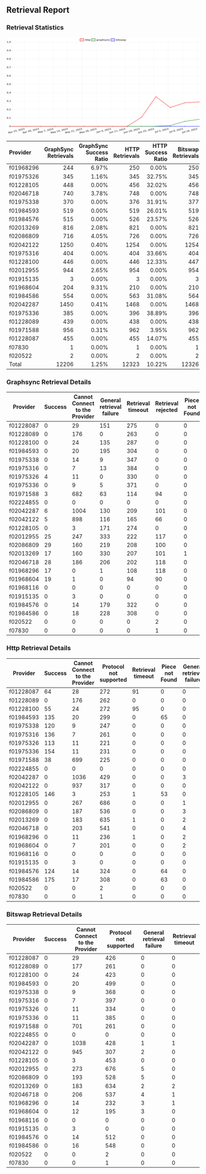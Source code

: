 ## Retrieval Report
### Retrieval Statistics
<img src="https://raw.githubusercontent.com/data-preservation-programs/filplus-checker-assets/main/filecoin-project/filecoin-plus-large-datasets/issues/1726/1689743129012.png"/>

| Provider  | GraphSync Retrievals | GraphSync Success Ratio | HTTP Retrievals | HTTP Success Ratio | Bitswap Retrievals | Bitswap Success Ratio |
| :-------- | -------------------: | ----------------------: | --------------: | -----------------: | -----------------: | --------------------: |
| f01968296 |                  244 |                   6.97% |             250 |              0.00% |                250 |                 0.00% |
| f01975326 |                  345 |                   1.16% |             345 |             32.75% |                345 |                 0.00% |
| f01228105 |                  448 |                   0.00% |             456 |             32.02% |                456 |                 0.00% |
| f02046718 |                  740 |                   3.78% |             748 |              0.00% |                748 |                 0.00% |
| f01975338 |                  370 |                   0.00% |             376 |             31.91% |                377 |                 0.00% |
| f01984593 |                  519 |                   0.00% |             519 |             26.01% |                519 |                 0.00% |
| f01984576 |                  515 |                   0.00% |             526 |             23.57% |                526 |                 0.00% |
| f02013269 |                  816 |                   2.08% |             821 |              0.00% |                821 |                 0.00% |
| f02086809 |                  716 |                   4.05% |             726 |              0.00% |                726 |                 0.00% |
| f02042122 |                 1250 |                   0.40% |            1254 |              0.00% |               1254 |                 0.00% |
| f01975316 |                  404 |                   0.00% |             404 |             33.66% |                404 |                 0.00% |
| f01228100 |                  446 |                   0.00% |             446 |             12.33% |                447 |                 0.00% |
| f02012955 |                  944 |                   2.65% |             954 |              0.00% |                954 |                 0.00% |
| f01915135 |                    3 |                   0.00% |               3 |              0.00% |                  3 |                 0.00% |
| f01968604 |                  204 |                   9.31% |             210 |              0.00% |                210 |                 0.00% |
| f01984586 |                  554 |                   0.00% |             563 |             31.08% |                564 |                 0.00% |
| f02042287 |                 1450 |                   0.41% |            1468 |              0.00% |               1468 |                 0.00% |
| f01975336 |                  385 |                   0.00% |             396 |             38.89% |                396 |                 0.00% |
| f01228089 |                  439 |                   0.00% |             438 |              0.00% |                438 |                 0.00% |
| f01971588 |                  956 |                   0.31% |             962 |              3.95% |                962 |                 0.00% |
| f01228087 |                  455 |                   0.00% |             455 |             14.07% |                455 |                 0.00% |
| f07830    |                    1 |                   0.00% |               1 |              0.00% |                  1 |                 0.00% |
| f020522   |                    2 |                   0.00% |               2 |              0.00% |                  2 |                 0.00% |
| Total     |                12206 |                   1.25% |           12323 |             10.22% |              12326 |                 0.00% |

### Graphsync Retrieval Details
| Provider  | Success | Cannot Connect to the Provider | General retrieval failure | Retrieval timeout | Retrieval rejected | Piece not Found |
| --------- | ------- | ------------------------------ | ------------------------- | ----------------- | ------------------ | --------------- |
| f01228087 | 0       | 29                             | 151                       | 275               | 0                  | 0               |
| f01228089 | 0       | 176                            | 0                         | 263               | 0                  | 0               |
| f01228100 | 0       | 24                             | 135                       | 287               | 0                  | 0               |
| f01984593 | 0       | 20                             | 195                       | 304               | 0                  | 0               |
| f01975338 | 0       | 14                             | 9                         | 347               | 0                  | 0               |
| f01975316 | 0       | 7                              | 13                        | 384               | 0                  | 0               |
| f01975326 | 4       | 11                             | 0                         | 330               | 0                  | 0               |
| f01975336 | 0       | 9                              | 5                         | 371               | 0                  | 0               |
| f01971588 | 3       | 682                            | 63                        | 114               | 94                 | 0               |
| f02224855 | 0       | 0                              | 0                         | 0                 | 0                  | 0               |
| f02042287 | 6       | 1004                           | 130                       | 209               | 101                | 0               |
| f02042122 | 5       | 898                            | 116                       | 165               | 66                 | 0               |
| f01228105 | 0       | 3                              | 171                       | 274               | 0                  | 0               |
| f02012955 | 25      | 247                            | 333                       | 222               | 117                | 0               |
| f02086809 | 29      | 160                            | 219                       | 208               | 100                | 0               |
| f02013269 | 17      | 160                            | 330                       | 207               | 101                | 1               |
| f02046718 | 28      | 186                            | 206                       | 202               | 118                | 0               |
| f01968296 | 17      | 0                              | 1                         | 108               | 118                | 0               |
| f01968604 | 19      | 1                              | 0                         | 94                | 90                 | 0               |
| f01968116 | 0       | 0                              | 0                         | 0                 | 0                  | 0               |
| f01915135 | 0       | 3                              | 0                         | 0                 | 0                  | 0               |
| f01984576 | 0       | 14                             | 179                       | 322               | 0                  | 0               |
| f01984586 | 0       | 18                             | 228                       | 308               | 0                  | 0               |
| f020522   | 0       | 0                              | 0                         | 0                 | 2                  | 0               |
| f07830    | 0       | 0                              | 0                         | 0                 | 1                  | 0               |

### Http Retrieval Details
| Provider  | Success | Cannot Connect to the Provider | Protocol not supported | Retrieval timeout | Piece not Found | General retrieval failure |
| --------- | ------- | ------------------------------ | ---------------------- | ----------------- | --------------- | ------------------------- |
| f01228087 | 64      | 28                             | 272                    | 91                | 0               | 0                         |
| f01228089 | 0       | 176                            | 262                    | 0                 | 0               | 0                         |
| f01228100 | 55      | 24                             | 272                    | 95                | 0               | 0                         |
| f01984593 | 135     | 20                             | 299                    | 0                 | 65              | 0                         |
| f01975338 | 120     | 9                              | 247                    | 0                 | 0               | 0                         |
| f01975316 | 136     | 7                              | 261                    | 0                 | 0               | 0                         |
| f01975326 | 113     | 11                             | 221                    | 0                 | 0               | 0                         |
| f01975336 | 154     | 11                             | 231                    | 0                 | 0               | 0                         |
| f01971588 | 38      | 699                            | 225                    | 0                 | 0               | 0                         |
| f02224855 | 0       | 0                              | 0                      | 0                 | 0               | 0                         |
| f02042287 | 0       | 1036                           | 429                    | 0                 | 0               | 3                         |
| f02042122 | 0       | 937                            | 317                    | 0                 | 0               | 0                         |
| f01228105 | 146     | 3                              | 253                    | 1                 | 53              | 0                         |
| f02012955 | 0       | 267                            | 686                    | 0                 | 0               | 1                         |
| f02086809 | 0       | 187                            | 536                    | 0                 | 0               | 3                         |
| f02013269 | 0       | 183                            | 635                    | 1                 | 0               | 2                         |
| f02046718 | 0       | 203                            | 541                    | 0                 | 0               | 4                         |
| f01968296 | 0       | 11                             | 236                    | 1                 | 0               | 2                         |
| f01968604 | 0       | 7                              | 201                    | 0                 | 0               | 2                         |
| f01968116 | 0       | 0                              | 0                      | 0                 | 0               | 0                         |
| f01915135 | 0       | 3                              | 0                      | 0                 | 0               | 0                         |
| f01984576 | 124     | 14                             | 324                    | 0                 | 64              | 0                         |
| f01984586 | 175     | 17                             | 308                    | 0                 | 63              | 0                         |
| f020522   | 0       | 0                              | 2                      | 0                 | 0               | 0                         |
| f07830    | 0       | 0                              | 1                      | 0                 | 0               | 0                         |

### Bitswap Retrieval Details
| Provider  | Success | Cannot Connect to the Provider | Protocol not supported | General retrieval failure | Retrieval timeout |
| --------- | ------- | ------------------------------ | ---------------------- | ------------------------- | ----------------- |
| f01228087 | 0       | 29                             | 426                    | 0                         | 0                 |
| f01228089 | 0       | 177                            | 261                    | 0                         | 0                 |
| f01228100 | 0       | 24                             | 423                    | 0                         | 0                 |
| f01984593 | 0       | 20                             | 499                    | 0                         | 0                 |
| f01975338 | 0       | 9                              | 368                    | 0                         | 0                 |
| f01975316 | 0       | 7                              | 397                    | 0                         | 0                 |
| f01975326 | 0       | 11                             | 334                    | 0                         | 0                 |
| f01975336 | 0       | 11                             | 385                    | 0                         | 0                 |
| f01971588 | 0       | 701                            | 261                    | 0                         | 0                 |
| f02224855 | 0       | 0                              | 0                      | 0                         | 0                 |
| f02042287 | 0       | 1038                           | 428                    | 1                         | 1                 |
| f02042122 | 0       | 945                            | 307                    | 2                         | 0                 |
| f01228105 | 0       | 3                              | 453                    | 0                         | 0                 |
| f02012955 | 0       | 273                            | 676                    | 5                         | 0                 |
| f02086809 | 0       | 193                            | 528                    | 5                         | 0                 |
| f02013269 | 0       | 183                            | 634                    | 2                         | 2                 |
| f02046718 | 0       | 206                            | 537                    | 4                         | 1                 |
| f01968296 | 0       | 14                             | 232                    | 3                         | 1                 |
| f01968604 | 0       | 12                             | 195                    | 3                         | 0                 |
| f01968116 | 0       | 0                              | 0                      | 0                         | 0                 |
| f01915135 | 0       | 3                              | 0                      | 0                         | 0                 |
| f01984576 | 0       | 14                             | 512                    | 0                         | 0                 |
| f01984586 | 0       | 16                             | 548                    | 0                         | 0                 |
| f020522   | 0       | 0                              | 2                      | 0                         | 0                 |
| f07830    | 0       | 0                              | 1                      | 0                         | 0                 |
